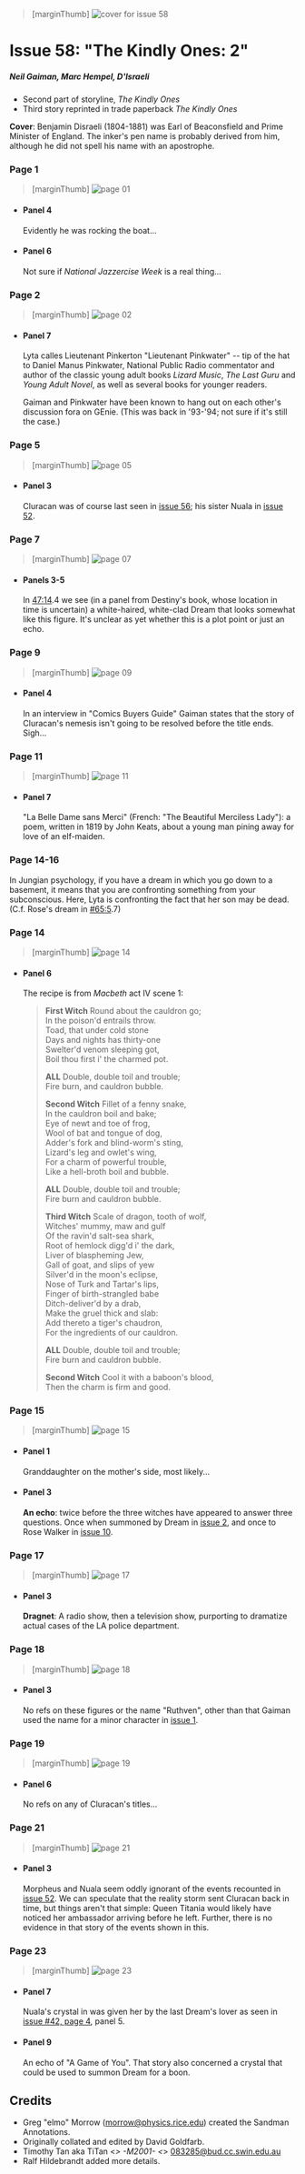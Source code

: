 > [marginThumb] ![cover for issue 58](thumbnails/sandman.58/page00.jpg)

# Issue 58: "The Kindly Ones: 2"

##### Neil Gaiman, Marc Hempel, D'Israeli

- Second part of storyline, _The Kindly Ones_
- Third story reprinted in trade paperback _The Kindly Ones_

**Cover**: Benjamin Disraeli (1804-1881) was Earl of Beaconsfield and Prime Minister of England. The inker's pen name is probably derived from him, although he did not spell his name with an apostrophe.

### Page 1

> [marginThumb] ![page 01](thumbnails/sandman.58/page01.jpg)

- #### Panel 4

  Evidently he was rocking the boat...

- #### Panel 6

  Not sure if _National Jazzercise Week_ is a real thing...

### Page 2

> [marginThumb] ![page 02](thumbnails/sandman.58/page02.jpg)

- #### Panel 7

  Lyta calles Lieutenant Pinkerton "Lieutenant Pinkwater" -- tip of the hat to Daniel Manus Pinkwater, National Public Radio commentator and author of the classic young adult books _Lizard Music_, _The Last Guru_ and _Young Adult Novel_, as well as several books for younger readers.

  Gaiman and Pinkwater have been known to hang out on each other's discussion fora on GEnie. (This was back in '93-'94; not sure if it's still the case.)

### Page 5

> [marginThumb] ![page 05](thumbnails/sandman.58/page05.jpg)

- #### Panel 3

  Cluracan was of course last seen in [issue 56](sandman.56.md); his sister Nuala in [issue 52](sandman.52.md).

### Page 7

> [marginThumb] ![page 07](thumbnails/sandman.58/page07.jpg)

- #### Panels 3-5

  In [47:14](sandman.47.md#page-14).4 we see (in a panel from Destiny's book, whose location in time is uncertain) a white-haired, white-clad Dream that looks somewhat like this figure. It's unclear as yet whether this is a plot point or just an echo.

### Page 9

> [marginThumb] ![page 09](thumbnails/sandman.58/page09.jpg)

- #### Panel 4

  In an interview in "Comics Buyers Guide" Gaiman states that the story of Cluracan's nemesis isn't going to be resolved before the title ends. Sigh...

### Page 11

> [marginThumb] ![page 11](thumbnails/sandman.58/page11.jpg)

- #### Panel 7

  "La Belle Dame sans Merci" (French: "The Beautiful Merciless Lady"): a poem, written in 1819 by John Keats, about a young man pining away for love of an elf-maiden.

### Page 14-16

In Jungian psychology, if you have a dream in which you go down to a basement, it means that you are confronting something from your subconscious. Here, Lyta is confronting the fact that her son may be dead. (C.f. Rose's dream in [#65:5](sandman.65.md#page-5).7)

### Page 14

> [marginThumb] ![page 14](thumbnails/sandman.58/page14.jpg)

- #### Panel 6

  The recipe is from _Macbeth_ act IV scene 1:

  > **First Witch** Round about the cauldron go;<br/>
  > In the poison'd entrails throw.<br/>
  > Toad, that under cold stone<br/>
  > Days and nights has thirty-one<br/>
  > Swelter'd venom sleeping got,<br/>
  > Boil thou first i' the charmed pot.<br/>
  >
  > **ALL** Double, double toil and trouble;<br/>
  > Fire burn, and cauldron bubble.<br/>
  >
  > **Second Witch** Fillet of a fenny snake,<br/>
  > In the cauldron boil and bake;<br/>
  > Eye of newt and toe of frog,<br/>
  > Wool of bat and tongue of dog,<br/>
  > Adder's fork and blind-worm's sting,<br/>
  > Lizard's leg and owlet's wing,<br/>
  > For a charm of powerful trouble,<br/>
  > Like a hell-broth boil and bubble.<br/>
  >
  > **ALL** Double, double toil and trouble;<br/>
  > Fire burn and cauldron bubble.<br/>
  >
  > **Third Witch** Scale of dragon, tooth of wolf,<br/>
  > Witches' mummy, maw and gulf<br/>
  > Of the ravin'd salt-sea shark,<br/>
  > Root of hemlock digg'd i' the dark,<br/>
  > Liver of blaspheming Jew,<br/>
  > Gall of goat, and slips of yew<br/>
  > Silver'd in the moon's eclipse,<br/>
  > Nose of Turk and Tartar's lips,<br/>
  > Finger of birth-strangled babe<br/>
  > Ditch-deliver'd by a drab,<br/>
  > Make the gruel thick and slab:<br/>
  > Add thereto a tiger's chaudron,<br/>
  > For the ingredients of our cauldron.<br/>
  >
  > **ALL** Double, double toil and trouble;<br/>
  > Fire burn and cauldron bubble.<br/>
  >
  > **Second Witch** Cool it with a baboon's blood,<br/>
  > Then the charm is firm and good.

### Page 15

> [marginThumb] ![page 15](thumbnails/sandman.58/page15.jpg)

- #### Panel 1

  Granddaughter on the mother's side, most likely...

- #### Panel 3

  **An echo**: twice before the three witches have appeared to answer three questions. Once when summoned by Dream in [issue 2](sandman.02.md), and once to Rose Walker in [issue 10](sandman.10.md).

### Page 17

> [marginThumb] ![page 17](thumbnails/sandman.58/page17.jpg)

- #### Panel 3

  **Dragnet**: A radio show, then a television show, purporting to dramatize actual cases of the LA police department.

### Page 18

> [marginThumb] ![page 18](thumbnails/sandman.58/page18.jpg)

- #### Panel 3

  No refs on these figures or the name "Ruthven", other than that Gaiman used the name for a minor character in [issue 1](sandman.01.md).

### Page 19

> [marginThumb] ![page 19](thumbnails/sandman.58/page19.jpg)

- #### Panel 6

  No refs on any of Cluracan's titles...

### Page 21

> [marginThumb] ![page 21](thumbnails/sandman.58/page21.jpg)

- #### Panel 3

  Morpheus and Nuala seem oddly ignorant of the events recounted in [issue 52](sandman.52.md). We can speculate that the reality storm sent Cluracan back in time, but things aren't that simple: Queen Titania would likely have noticed her ambassador arriving before he left. Further, there is no evidence in that story of the events shown in this.

### Page 23

> [marginThumb] ![page 23](thumbnails/sandman.58/page23.jpg)

- #### Panel 7

  Nuala's crystal in was given her by the last Dream's lover as seen in [issue #42, page 4](sandman.42.md#page-4), panel 5.

- #### Panel 9

  An echo of "A Game of You". That story also concerned a crystal that could be used to summon Dream for a boon.

## Credits

- Greg "elmo" Morrow (morrow@physics.rice.edu) created the Sandman Annotations.
- Originally collated and edited by David Goldfarb.
- Timothy Tan aka TiTan <_> -M2001- <_> 083285@bud.cc.swin.edu.au
- Ralf Hildebrandt added more details.
